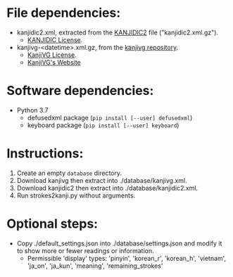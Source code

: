 # File dependencies:
* kanjidic2.xml, extracted from the [KANJIDIC2](http://www.edrdg.org/wiki/index.php/KANJIDIC_Project) file ("kanjidic2.xml.gz").
    * [KANJIDIC License](http://www.edrdg.org/edrdg/licence.html).
* kanjivg-\<datetime\>.xml.gz, from the [kanjivg repository](https://github.com/KanjiVG/kanjivg/releases).
    * [KanjiVG License](https://github.com/KanjiVG/kanjivg/blob/master/COPYING).
    * [KanjiVG's Website](http://kanjivg.tagaini.net)

# Software dependencies:
* Python 3.7
    * defusedxml package (`pip install [--user] defusedxml`)
    * keyboard package (`pip install [--user] keyboard`)

# Instructions:
1. Create an empty `database` directory.
2. Download kanjivg then extract into ./database/kanjivg.xml.
3. Download kanjidic2 then extract into ./database/kanjidic2.xml.
4. Run strokes2kanji.py without arguments.

# Optional steps:
* Copy ./default\_settings.json into ./database/settings.json and modify it to show more or fewer readings or information.
    * Permissible 'display' types: 'pinyin', 'korean\_r', 'korean\_h', 'vietnam', 'ja\_on', 'ja\_kun', 'meaning', 'remaining\_strokes'
